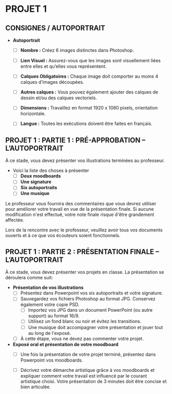 # PROJET 1

## CONSIGNES / AUTOPORTRAIT

* **Autoportrait**
  * [ ] **Nombre :** Créez 6 images distinctes dans Photoshop.
  * [ ] **Lien Visuel :** Assurez-vous que les images sont visuellement liées entre elles et qu’elles vous représentent.
  * [ ] **Calques Obligatoires :** Chaque image doit comporter au moins 4 calques d’images découpées.
  * [ ] **Autres calques :** Vous pouvez également ajouter des calques de dessin et/ou des calques vectoriels.
  * [ ] **Dimensions :** Travaillez en format 1920 x 1080 pixels, orientation horizontale.
  * [ ] **Langue :** Toutes les exécutions doivent être faites en français.
  

## PROJET 1 : PARTIE 1 : PRÉ-APPROBATION – L’AUTOPORTRAIT

À ce stade, vous devez présenter vos illustrations terminées au professeur. 

* Voici la liste des choses à présenter
  * [ ] **Deux moodboards**
  * [ ] **Une signature**
  * [ ] **Six autoportraits**
  * [ ] **Une musique**

Le professeur vous fournira des commentaires que vous devrez utiliser pour améliorer votre travail en vue de la présentation finale. Si aucune modification n'est effectué, votre note finale risque d'être grandement affectée. 

Lors de la rencontre avec le professeur, veuillez avoir tous vos documents ouverts et à ce que vos écouteurs soient fonctionnels.


## PROJET 1 : PARTIE 2 : PRÉSENTATION FINALE – L’AUTOPORTRAIT

À ce stade, vous devez présenter vos projets en classe. La présentation se déroulera comme suit:

* **Présentation de vos illustrations**
  * [ ] Présentez dans Powerpoint vos six autoportraits et votre signature.
  * [ ] Sauvegardez vos fichiers Photoshop au format JPG. Conservez également votre copie PSD.
    * [ ] Importez vos JPG dans un document PowerPoint (ou autre support) au format 16/9.
    * [ ] Utilisez un fond blanc ou noir et évitez les transitions.
    * [ ] Une musique doit accompagner votre présentation et jouer tout au long de l'exposé.
  * [ ] À cette étape, vous ne devez pas commenter votre projet.
          
* **Exposé oral et présentation de votre moodboard**
  * [ ] Une fois la présentation de votre projet terminé, présentez dans Powerpoint vos moodboards.
  * [ ] Décrivez votre démarche artistique grâce à vos moodboards et expliquer comment votre travail est influencé par le courant artistique choisi. Votre présentation de 3 minutes doit être concise et bien articulée.

